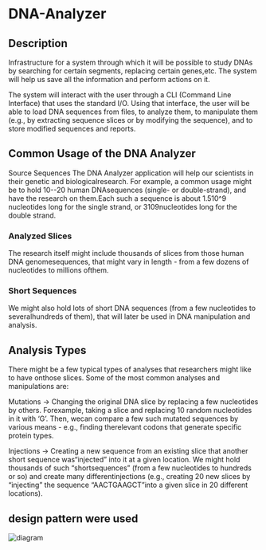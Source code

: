 # DNA-Analyzer



## Description

Infrastructure for a system through which it will be possible to study DNAs by searching for certain segments, replacing certain genes,etc.
The system will help us save all the information and perform actions on it.

The system will interact with the user through a CLI (Command Line Interface) that uses the standard I/O. Using that interface, the user will be able to load DNA sequences from files, to analyze them, to manipulate them (e.g., by extracting sequence slices or by modifying the sequence), and to store modified sequences and reports.


## Common Usage of the DNA Analyzer
Source Sequences
The DNA Analyzer application will help our scientists in their genetic and biologicalresearch. For example, a common usage might be to hold 10--20 human DNAsequences (single- or double-strand), and have the research on them.Each such a sequence is about 1.510^9 nucleotides long for the single strand, or 310​9nucleotides long for the double strand.

### Analyzed Slices
The research itself might include thousands of slices from those human DNA genomesequences, that might vary in length - from a few dozens of nucleotides to millions ofthem.

### Short Sequences
We might also hold lots of short DNA sequences (from a few nucleotides to severalhundreds of them), that will later be used in DNA manipulation and analysis.

## Analysis Types
There might be a few typical types of analyses that researchers might like to have onthose slices. Some of the most common analyses and manipulations are:

Mutations -> Changing the original DNA slice by replacing a few nucleotides by others. Forexample, taking a slice and replacing 10 random nucleotides in it with ‘G’. Then, wecan compare a few such mutated sequences by various means - e.g., finding therelevant codons that generate specific protein types.

Injections -> Creating a new sequence from an existing slice that another short sequence was“injected” into it at a given location. We might hold thousands of such “shortsequences” (from a few nucleotides to hundreds or so) and create many differentinjections (e.g., creating 20 new slices by “injecting” the sequence “AACTGAAGCT”into a given slice in 20 different locations).
## design pattern were used
![diagram](https://user-images.githubusercontent.com/57223094/97867869-55733900-1d17-11eb-9bde-85e9bc1fe130.PNG)
